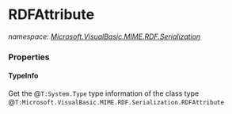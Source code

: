 ﻿# RDFAttribute
_namespace: [Microsoft.VisualBasic.MIME.RDF.Serialization](./index.md)_






### Properties

#### TypeInfo
Get the @``T:System.Type`` type information of the class type @``T:Microsoft.VisualBasic.MIME.RDF.Serialization.RDFAttribute``
